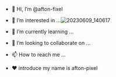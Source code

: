 - 👋 Hi, I’m @afton-fixel
- 👀 I’m interested in ...![20230609_140617](https://github.com/afton-fixel/afton-fixel/assets/136252356/59154d07-d626-4f8a-8f34-87194a3365af)

- 🌱 I’m currently learning ...
- 💞️ I’m looking to collaborate on ...
- 📫 How to reach me ...

<!---
afton-fixel/afton-fixel is a ✨ special ✨ repository because its `README.md` (this file) appears on your GitHub profile.
You can click the Preview link to take a look at your changes.
--->
- ❤️ introduce my name is afton-pixel 
